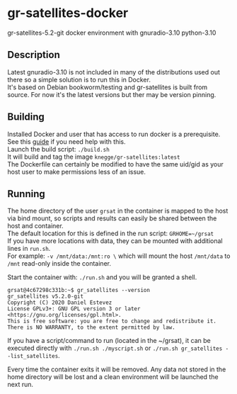 # gr-satellites-docker
gr-satellites-5.2-git docker environment with gnuradio-3.10 python-3.10

## Description
Latest gnuradio-3.10 is not included in many of the distributions used out there so a simple solution is to run this in Docker.<br>
It's based on Debian bookworm/testing and gr-satellites is built from source. For now it's the latest versions but ther may be version pinning.

## Building
Installed Docker and user that has access to run docker is a prerequisite. See this [guide](https://github.com/kng/satnogs-client-docker/blob/main/GUIDE.md#install-dockerio) if you need help with this.<br>
Launch the build script: `./build.sh`<br>
It will build and tag the image `knegge/gr-satellites:latest`<br>
The Dockerfile can certainly be modified to have the same uid/gid as your host user to make permissions less of an issue.

## Running
The home directory of the user `grsat` in the container is mapped to the host via bind mount, so scripts and results can easily be shared between the host and container.<br>
The default location for this is defined in the run script: `GRHOME=~/grsat`<br>
If you have more locations with data, they can be mounted with additional lines in `run.sh`.<br>
For example: `-v /mnt/data:/mnt:ro \` which will mount the host `/mnt/data` to `/mnt` read-only inside the container.

Start the container with: `./run.sh` and you will be granted a shell.<br>
```
grsat@4c67298c331b:~$ gr_satellites --version
gr_satellites v5.2.0-git
Copyright (C) 2020 Daniel Estevez
License GPLv3+: GNU GPL version 3 or later <https://gnu.org/licenses/gpl.html>.
This is free software: you are free to change and redistribute it.
There is NO WARRANTY, to the extent permitted by law.
```

If you have a script/command to run (located in the ~/grsat), it can be executed directly with `./run.sh ./myscript.sh` or `./run.sh gr_satellites --list_satellites`.

Every time the container exits it will be removed. Any data not stored in the home directory will be lost and a clean environment will be launched the next run.
